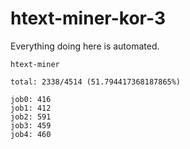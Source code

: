 # htext-miner-kor-3

Everything doing here is automated.

```
htext-miner

total: 2338/4514 (51.794417368187865%)

job0: 416
job1: 412
job2: 591
job3: 459
job4: 460
```